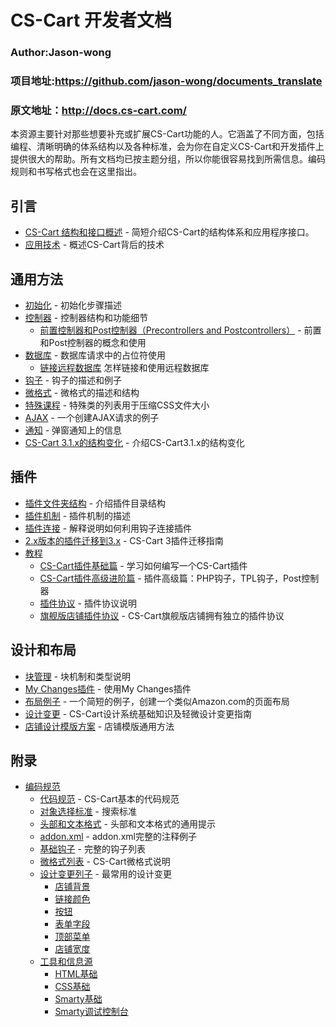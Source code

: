 CS-Cart 开发者文档
===================================
### Author:Jason-wong
### 项目地址:https://github.com/jason-wong/documents_translate
### 原文地址：http://docs.cs-cart.com/



本资源主要针对那些想要补充或扩展CS-Cart功能的人。它涵盖了不同方面，包括编程、清晰明确的体系结构以及各种标准，会为你在自定义CS-Cart和开发插件上提供很大的帮助。所有文档均已按主题分组，所以你能很容易找到所需信息。编码规则和书写格式也会在这里指出。


## 引言
* [CS-Cart 结构和接口概述](https://github.com/jason-wong/documents_translate/blob/master/CMS/CS-Cart-Developer-Documentation/cs-cart-architecture-api-overview.md) - 简短介绍CS-Cart的结构体系和应用程序接口。
* [应用技术](https://github.com/jason-wong/documents_translate/blob/master/CMS/CS-Cart-Developer-Documentation/techologies-used.md) - 概述CS-Cart背后的技术


## 通用方法
* [初始化](https://github.com/jason-wong/documents_translate/blob/master/CMS/CS-Cart-Developer-Documentation/initialization.md) - 初始化步骤描述
* [控制器](https://github.com/jason-wong/documents_translate/blob/master/CMS/CS-Cart-Developer-Documentation/controllers.md) - 控制器结构和功能细节
	* [前置控制器和Post控制器（Precontrollers and Postcontrollers）](https://github.com/jason-wong/documents_translate/blob/master/CMS/CS-Cart-Developer-Documentation/precontrollers-and-postcontrollers.md) - 前置和Post控制器的概念和使用
* [数据库](https://github.com/jason-wong/documents_translate/blob/master/CMS/CS-Cart-Developer-Documentation/database.md) - 数据库请求中的占位符使用
	* [链接远程数据库](https://github.com/jason-wong/documents_translate/blob/master/CMS/CS-Cart-Developer-Documentation/connect-additional-databases.md) 怎样链接和使用远程数据库
* [钩子](https://github.com/jason-wong/documents_translate/blob/master/CMS/CS-Cart-Developer-Documentation/hooks.md) - 钩子的描述和例子
* [微格式](https://github.com/jason-wong/documents_translate/blob/master/CMS/CS-Cart-Developer-Documentation/microformats.md) - 微格式的描述和结构
* [特殊课程](https://github.com/jason-wong/documents_translate/blob/master/CMS/CS-Cart-Developer-Documentation/special-classes.md) - 特殊类的列表用于压缩CSS文件大小
* [AJAX](https://github.com/jason-wong/documents_translate/blob/master/CMS/CS-Cart-Developer-Documentation/ajax.md) - 一个创建AJAX请求的例子
* [通知](https://github.com/jason-wong/documents_translate/blob/master/CMS/CS-Cart-Developer-Documentation/notifications.md) - 弹窗通知上的信息
* [CS-Cart 3.1.x的结构变化](https://github.com/jason-wong/documents_translate/blob/master/CMS/CS-Cart-Developer-Documentation/architecture-changes-in-cs-cart-3.1.x.md) - 介绍CS-Cart3.1.x的结构变化

## 插件
* [插件文件夹结构](https://github.com/jason-wong/documents_translate/blob/master/CMS/CS-Cart-Developer-Documentation/add-on-folder-structure.md) - 介绍插件目录结构
* [插件机制](https://github.com/jason-wong/documents_translate/blob/master/CMS/CS-Cart-Developer-Documentation/add-on-scheme.md) - 插件机制的描述
* [插件连接](https://github.com/jason-wong/documents_translate/blob/master/CMS/CS-Cart-Developer-Documentation/add-on-connection.md) - 解释说明如何利用钩子连接插件
* [2.x版本的插件迁移到3.x](https://github.com/jason-wong/documents_translate/blob/master/CMS/CS-Cart-Developer-Documentation/adapting-add-on-from-2.x-to-3.md) - CS-Cart 3插件迁移指南
* [教程](https://github.com/jason-wong/documents_translate/blob/master/CMS/CS-Cart-Developer-Documentation/tutorials.md)
	* [CS-Cart插件基础篇](https://github.com/jason-wong/documents_translate/blob/master/CMS/CS-Cart-Developer-Documentation/basic-cs-cart-add-on.md) - 学习如何编写一个CS-Cart插件
	* [CS-Cart插件高级进阶篇](https://github.com/jason-wong/documents_translate/blob/master/CMS/CS-Cart-Developer-Documentation/advanced-cs-cart-add-on.md) - 插件高级篇：PHP钩子，TPL钩子，Post控制器
	* [插件协议](https://github.com/jason-wong/documents_translate/blob/master/CMS/CS-Cart-Developer-Documentation/add-on-licensing.md) - 插件协议说明
	* [旗舰版店铺插件协议](https://github.com/jason-wong/documents_translate/blob/master/CMS/CS-Cart-Developer-Documentation/storefront-based-add-on-licensing-in-ultimate-edition.md) - CS-Cart旗舰版店铺拥有独立的插件协议

## 设计和布局
* [块管理](https://github.com/jason-wong/documents_translate/blob/master/CMS/CS-Cart-Developer-Documentation/block-manager.md) - 块机制和类型说明
* [My Changes插件](https://github.com/jason-wong/documents_translate/blob/master/CMS/CS-Cart-Developer-Documentation/my-changes-add-on.md) - 使用My Changes插件
* [布局例子](https://github.com/jason-wong/documents_translate/blob/master/CMS/CS-Cart-Developer-Documentation/layouting-example.md) - 一个简短的例子，创建一个类似Amazon.com的页面布局
* [设计变更](https://github.com/jason-wong/documents_translate/blob/master/CMS/CS-Cart-Developer-Documentation/design-changes.md) - CS-Cart设计系统基础知识及轻微设计变更指南
* [店铺设计模版方案](https://github.com/jason-wong/documents_translate/blob/master/CMS/CS-Cart-Developer-Documentation/storefront-design-template-scheme.md) - 店铺模版通用方法

## 附录
* [编码规范](https://github.com/jason-wong/documents_translate/blob/master/CMS/CS-Cart-Developer-Documentation/coding-standards.md)
	* [代码规范](https://github.com/jason-wong/documents_translate/blob/master/CMS/CS-Cart-Developer-Documentation/programming-standards.md) - CS-Cart基本的代码规范
	* [对象选择标准](https://github.com/jason-wong/documents_translate/blob/master/CMS/CS-Cart-Developer-Documentation/object-selection-standards.md) - 搜索标准
	* [头部和文本格式](https://github.com/jason-wong/documents_translate/blob/master/CMS/CS-Cart-Developer-Documentation/heading-and-text-formats.md) - 头部和文本格式的通用提示
	* [addon.xml](https://github.com/jason-wong/documents_translate/blob/master/CMS/CS-Cart-Developer-Documentation/addon.xml.md) - addon.xml完整的注释例子
	* [基础钩子](https://github.com/jason-wong/documents_translate/blob/master/CMS/CS-Cart-Developer-Documentation/hook-base.md) - 完整的钩子列表
	* [微格式列表](https://github.com/jason-wong/documents_translate/blob/master/CMS/CS-Cart-Developer-Documentation/list-of-microformats.md) - CS-Cart微格式说明
	* [设计变更列子](https://github.com/jason-wong/documents_translate/blob/master/CMS/CS-Cart-Developer-Documentation/examples-of-design-changes.md) - 最常用的设计变更
		* [店铺背景](https://github.com/jason-wong/documents_translate/blob/master/CMS/CS-Cart-Developer-Documentation/store-background.md)
		* [链接颜色](https://github.com/jason-wong/documents_translate/blob/master/CMS/CS-Cart-Developer-Documentation/link-color.md)
		* [按钮](https://github.com/jason-wong/documents_translate/blob/master/CMS/CS-Cart-Developer-Documentation/buttons.md)
		* [表单字段](https://github.com/jason-wong/documents_translate/blob/master/CMS/CS-Cart-Developer-Documentation/form-fields.md)
		* [顶部菜单](https://github.com/jason-wong/documents_translate/blob/master/CMS/CS-Cart-Developer-Documentation/top-menu.md)
		* [店铺宽度](https://github.com/jason-wong/documents_translate/blob/master/CMS/CS-Cart-Developer-Documentation/storefront-width.md)
	* [工具和信息源](https://github.com/jason-wong/documents_translate/blob/master/CMS/CS-Cart-Developer-Documentation/tools-and-information-sources.md)
		* [HTML基础](https://github.com/jason-wong/documents_translate/blob/master/CMS/CS-Cart-Developer-Documentation/html-basics.md)
		* [CSS基础](https://github.com/jason-wong/documents_translate/blob/master/CMS/CS-Cart-Developer-Documentation/css-basics.md)
		* [Smarty基础](https://github.com/jason-wong/documents_translate/blob/master/CMS/CS-Cart-Developer-Documentation/smarty-basics.md)
		* [Smarty调试控制台](https://github.com/jason-wong/documents_translate/blob/master/CMS/CS-Cart-Developer-Documentation/smarty-debug-console.md)